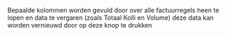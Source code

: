 Bepaalde kolommen worden gevuld door over alle factuurregels heen te lopen en data te vergaren (zoals Totaal Kolli en Volume) deze data kan worden vernieuwd door op deze knop te drukken